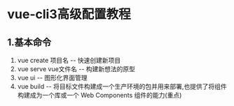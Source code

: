 # vue-cli3高级配置教程

## 1.基本命令
 1. vue create 项目名     -- 快速创建新项目
 2. vue serve vue文件名   -- 构建新想法的原型
 3. vue ui               -- 图形化界面管理
 4. vue build            -- 将目标文件构建成一个生产环境的包并用来部署,也提供了将组件构建成为一个库或一个 Web Components 组件的能力(重点)

 

